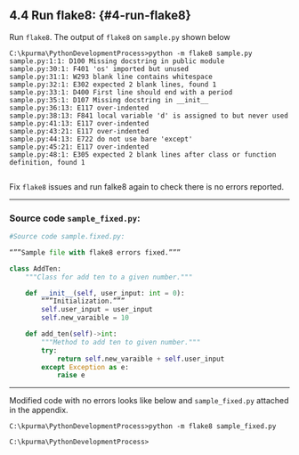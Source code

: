 
<!--- @file
  4 run flake8.md for Python Development Process and Coding Specification

  Copyright (c) 2020, Intel Corporation. All rights reserved.<BR>

  Redistribution and use in source (original document form) and 'compiled'
  forms (converted to PDF, epub, HTML and other formats) with or without
  modification, are permitted provided that the following conditions are met:

  1) Redistributions of source code (original document form) must retain the
     above copyright notice, this list of conditions and the following
     disclaimer as the first lines of this file unmodified.

  2) Redistributions in compiled form (transformed to other DTDs, converted to
     PDF, epub, HTML and other formats) must reproduce the above copyright
     notice, this list of conditions and the following disclaimer in the
     documentation and/or other materials provided with the distribution.

  THIS DOCUMENTATION IS PROVIDED BY TIANOCORE PROJECT "AS IS" AND ANY EXPRESS OR
  IMPLIED WARRANTIES, INCLUDING, BUT NOT LIMITED TO, THE IMPLIED WARRANTIES OF
  MERCHANTABILITY AND FITNESS FOR A PARTICULAR PURPOSE ARE DISCLAIMED. IN NO
  EVENT SHALL TIANOCORE PROJECT  BE LIABLE FOR ANY DIRECT, INDIRECT, INCIDENTAL,
  SPECIAL, EXEMPLARY, OR CONSEQUENTIAL DAMAGES (INCLUDING, BUT NOT LIMITED TO,
  PROCUREMENT OF SUBSTITUTE GOODS OR SERVICES; LOSS OF USE, DATA, OR PROFITS;
  OR BUSINESS INTERRUPTION) HOWEVER CAUSED AND ON ANY THEORY OF LIABILITY,
  WHETHER IN CONTRACT, STRICT LIABILITY, OR TORT (INCLUDING NEGLIGENCE OR
  OTHERWISE) ARISING IN ANY WAY OUT OF THE USE OF THIS DOCUMENTATION, EVEN IF
  ADVISED OF THE POSSIBILITY OF SUCH DAMAGE.

-->



## 4.4 Run flake8: {#4-run-flake8}



Run `flake8`. The output of `flake8` on `sample.py` shown below



```shell
C:\kpurma\PythonDevelopmentProcess>python -m flake8 sample.py
sample.py:1:1: D100 Missing docstring in public module
sample.py:30:1: F401 'os' imported but unused
sample.py:31:1: W293 blank line contains whitespace
sample.py:32:1: E302 expected 2 blank lines, found 1
sample.py:33:1: D400 First line should end with a period
sample.py:35:1: D107 Missing docstring in __init__
sample.py:36:13: E117 over-indented
sample.py:38:13: F841 local variable 'd' is assigned to but never used
sample.py:41:13: E117 over-indented
sample.py:43:21: E117 over-indented
sample.py:44:13: E722 do not use bare 'except'
sample.py:45:21: E117 over-indented
sample.py:48:1: E305 expected 2 blank lines after class or function definition, found 1


```


Fix `flake8` issues and run falke8 again to check there is no errors reported.

---

### Source code `sample_fixed.py`:



```python
#Source code sample.fixed.py:

“””Sample file with flake8 errors fixed.”””

class AddTen:
    """Class for add ten to a given number."""

    def __init__(self, user_input: int = 0):
        “””Initialization.”””
        self.user_input = user_input
        self.new_varaible = 10

    def add_ten(self)->int:
        """Method to add ten to given number."""
        try:
            return self.new_varaible + self.user_input
        except Exception as e:
            raise e

```

---

Modified code with no errors looks like below and `sample_fixed.py` attached in the appendix.

```shell
C:\kpurma\PythonDevelopmentProcess>python -m flake8 sample_fixed.py

C:\kpurma\PythonDevelopmentProcess>

```

<br>
